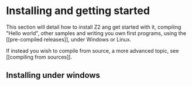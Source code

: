 # Installing and getting started

This section will detail how to install Z2 ang get started with it, compiling "Hello world", other samples and writing you own first programs, using the [[pre-compiled releases]], under Windows or Linux.

If instead you wish to compile from source, a more advanced topic, see [[compiling from sources]].

## Installing under windows

